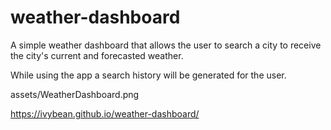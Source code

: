 # weather-dashboard
A simple weather dashboard that allows the user to search a city to receive the city's current and forecasted weather.

While using the app a search history will be generated for the user.

assets/WeatherDashboard.png

https://ivybean.github.io/weather-dashboard/